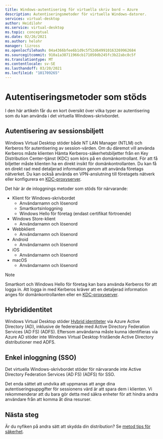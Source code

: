 ```yaml
---
title: Windows-autentisering för virtuella skriv bord – Azure
description: Autentiseringsmetoder för virtuella Windows-datorer.
services: virtual-desktop
author: Heidilohr
ms.service: virtual-desktop
ms.topic: conceptual
ms.date: 02/26/2021
ms.author: helohr
manager: lizross
ms.openlocfilehash: 04a4366bfee6b1d9c5f52d649910163269962684
ms.sourcegitcommit: 910a1a38711966cb171050db245fc3b22abc8c5f
ms.translationtype: MT
ms.contentlocale: sv-SE
ms.lasthandoff: 03/20/2021
ms.locfileid: "101709265"
---
```

# <a name="supported-authentication-methods"></a>Autentiseringsmetoder som stöds

I den här artikeln får du en kort översikt över vilka typer av autentisering som du kan använda i det virtuella Windows-skrivbordet.

## <a name="session-host-authentication"></a>Autentisering av sessionsbiljett

Windows Virtual Desktop stöder både NT LAN Manager (NTLM) och Kerberos för autentisering av session-värden. Om du däremot vill använda Kerberos måste klienten Hämta Kerberos-säkerhetsbiljetter från en Key Distribution Center-tjänst (KDC) som körs på en domänkontrollant. För att få biljetter måste klienten ha en direkt insikt för domänkontrollanten. Du kan få en direkt rad med detaljerad information genom att använda företags nätverket. Du kan också använda en VPN-anslutning till företagets nätverk eller konfigurera en [KDC-proxyserver](key-distribution-center-proxy.md).

Det här är de inloggnings metoder som stöds för närvarande:

- Klient för Windows-skrivbordet
    - Användarnamn och lösenord
    - Smartkortsinloggning
    - Windows Hello för företag (endast certifikat förtroende)
- Windows Store-klient
    - Användarnamn och lösenord
- Webbklient
    - Användarnamn och lösenord
- Android
    - Användarnamn och lösenord
- iOS
    - Användarnamn och lösenord
- macOS
    - Användarnamn och lösenord

>[!NOTE]
>Smartkort och Windows Hello för företag kan bara använda Kerberos för att logga in. Att logga in med Kerberos kräver att en detaljerad information anges för domänkontrollanten eller en [KDC-proxyserver](key-distribution-center-proxy.md).

## <a name="hybrid-identity"></a>Hybrididentitet

Windows Virtual Desktop stöder [Hybrid identiteter](../active-directory/hybrid/whatis-hybrid-identity.md) via Azure Active Directory (AD), inklusive de federerade med Active Directory Federation Services (AD FS) (ADFS). Eftersom användarna måste kunna identifieras via Azure AD stöder inte Windows Virtual Desktop fristående Active Directory distributioner med ADFS.

## <a name="single-sign-on-sso"></a>Enkel inloggning (SSO)

Det virtuella Windows-skrivbordet stöder för närvarande inte Active Directory Federation Services (AD FS) (ADFS) för SSO.

Det enda sättet att undvika att uppmanas att ange dina autentiseringsuppgifter för sessionens värd är att spara dem i klienten. Vi rekommenderar att du bara gör detta med säkra enheter för att hindra andra användare från att komma åt dina resurser.

## <a name="next-steps"></a>Nästa steg

Är du nyfiken på andra sätt att skydda din distribution? Se [metod tips för säkerhet](security-guide.md).
